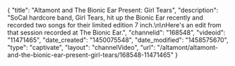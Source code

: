 {
    "title": "Altamont and The Bionic Ear Present: Girl Tears",
    "description": "SoCal hardcore band, Girl Tears, hit up the Bionic Ear recently and recorded two songs for their limited edition 7 inch.\n\nHere's an edit from that session recorded at The Bionic Ear.",
    "channelid": "168548",
    "videoid": "11471465",
    "date_created": "1450075548",
    "date_modified": "1458575670",
    "type": "captivate",
    "layout": "channelVideo",
    "url": "\/altamont\/altamont-and-the-bionic-ear-present-girl-tears\/168548-11471465"
}